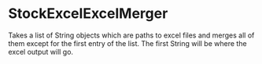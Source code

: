 # StockExcelExcelMerger

Takes a list of String objects which are paths to excel files and merges all of them except for the first entry of the list. The first String will be where the excel output will go.
